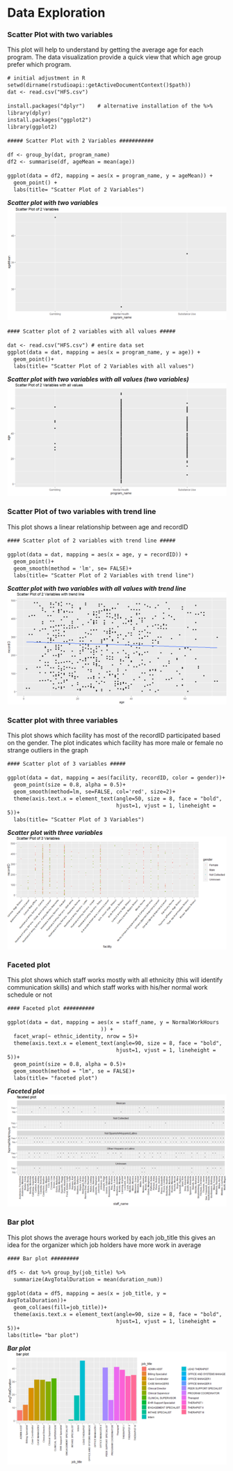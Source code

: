 # Data Exploration

### Scatter Plot with two variables
This plot will help to understand by getting the average age
for each program. The data visualization provide a quick view
that which age group prefer which program.

```
# initial adjustment in R
setwd(dirname(rstudioapi::getActiveDocumentContext()$path))
dat <- read.csv("HFS.csv")

install.packages("dplyr")    # alternative installation of the %>%
library(dplyr)
install.packages("ggplot2")
library(ggplot2)

##### Scatter Plot with 2 Variables ###########

df <- group_by(dat, program_name)
df2 <- summarise(df, ageMean = mean(age))  

ggplot(data = df2, mapping = aes(x = program_name, y = ageMean)) +
  geom_point() +
  labs(title= "Scatter Plot of 2 Variables")
```


**_Scatter plot with two variables_**
![Scatter plot with two variables](https://github.com/121107/Data/blob/master/Images/1.PNG)


```
#### Scatter plot of 2 variables with all values #####

dat <- read.csv("HFS.csv") # entire data set
ggplot(data = dat, mapping = aes(x = program_name, y = age)) +
  geom_point()+
  labs(title= "Scatter Plot of 2 Variables with all values")
```

  **_Scatter plot with two variables with all values (two variables)_**
  ![Scatter plot with two variables](https://github.com/121107/Data/blob/master/Images/2.PNG)

### Scatter Plot of two variables with trend line
This plot shows a linear relationship between age and recordID

```
#### Scatter plot of 2 variables with trend line #####

ggplot(data = dat, mapping = aes(x = age, y = recordID)) +
  geom_point()+
  geom_smooth(method = 'lm', se= FALSE)+
  labs(title= "Scatter Plot of 2 Variables with trend line")
```

**_Scatter plot with two variables with all values with trend line_**
![Scatter plot with two variables with trend line](https://github.com/121107/Data/blob/master/Images/3.PNG)

### Scatter plot with three variables
This plot shows which facility has most of the recordID participated based on the gender. The plot indicates which facility has more male or female no strange outliers in the graph

```
#### Scatter plot of 3 variables #####

ggplot(data = dat, mapping = aes(facility, recordID, color = gender))+
  geom_point(size = 0.8, alpha = 0.5)+
  geom_smooth(method=lm, se=FALSE, col='red', size=2)+
  theme(axis.text.x = element_text(angle=50, size = 8, face = "bold",
                                   hjust=1, vjust = 1, lineheight = 5))+
  labs(title= "Scatter Plot of 3 Variables")
```

**_Scatter plot with three variables_**
![Scatter plot with three variables](https://github.com/121107/Data/blob/master/Images/4.PNG)


### Faceted plot   
This plot shows which staff works mostly with all ethnicity
(this will identify  communication skills) and which staff works with his/her normal work schedule or not

```
#### Faceted plot ##########

ggplot(data = dat, mapping = aes(x = staff_name, y = NormalWorkHours
                              )) +
  facet_wrap(~ ethnic_identity, nrow = 5)+
  theme(axis.text.x = element_text(angle=90, size = 8, face = "bold",
                                   hjust=1, vjust = 1, lineheight = 5))+
  geom_point(size = 0.8, alpha = 0.5)+
  geom_smooth(method = "lm", se = FALSE)+
  labs(title= "faceted plot")
```

**_Faceted plot_**
![Faceted plot](https://github.com/121107/Data/blob/master/Images/5.PNG)


### Bar plot
This plot shows the average hours worked by each job_title
this gives an idea for the organizer which job holders have more work in average

```
#### Bar plot #########

df5 <- dat %>% group_by(job_title) %>%
  summarize(AvgTotalDuration = mean(duration_num))

ggplot(data = df5, mapping = aes(x = job_title, y = AvgTotalDuration))+
  geom_col(aes(fill=job_title))+
  theme(axis.text.x = element_text(angle=90, size = 8, face = "bold",
                                   hjust=1, vjust = 1, lineheight = 5))+
labs(title= "bar plot")
```

**_Bar plot_**
![Bar plot](https://github.com/121107/Data/blob/master/Images/6.PNG)
